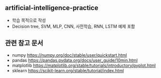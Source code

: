 ## artificial-intelligence-practice
- 학습 목적으로 작성
- Decision tree, SVM, MLP, CNN, 사전학습, RNN, LSTM 예제 포함

## 관련 참고 문서
- numpy
https://numpy.org/doc/stable/user/quickstart.html
- pandas
https://pandas.pydata.org/docs/user_guide/10min.html
- matplotlib
https://matplotlib.org/stable/tutorials/introductory/pyplot.html
- sklearn
https://scikit-learn.org/stable/tutorial/index.html
